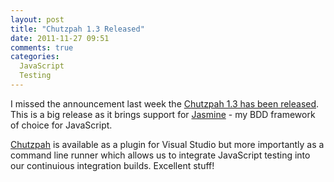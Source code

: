 ```yaml
---
layout: post
title: "Chutzpah 1.3 Released"
date: 2011-11-27 09:51
comments: true
categories:
  JavaScript
  Testing
---
```


I missed the announcement last week the [Chutzpah 1.3 has been released](http://matthewmanela.com/blog/chutzpah-1-3-0-released/).  This is a big release as it brings support for [Jasmine](http://pivotal.github.com/jasmine) - my BDD framework of choice for JavaScript.

<!-- more -->

[Chutzpah](http://chutzpah.codeplex.com/) is available as a plugin for Visual Studio but more importantly as a command line runner which allows us to integrate JavaScript testing into our continuious integration builds.  Excellent stuff!
